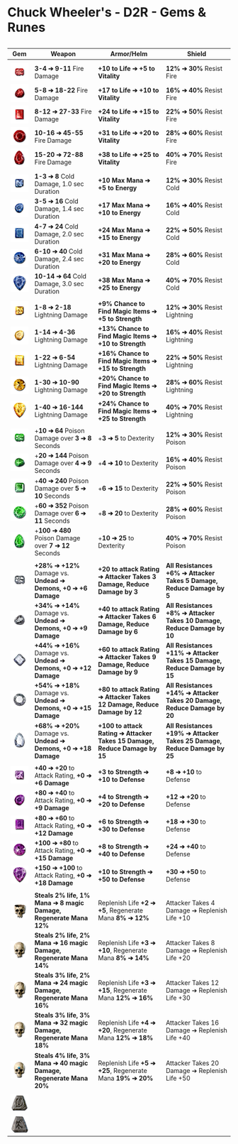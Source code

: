 # Chuck Wheeler's - D2R - Gems & Runes

## 

| Gem                      | Weapon                                                       | Armor/Helm                                                   | Shield                                                       |
| ------------------------ | ------------------------------------------------------------ | ------------------------------------------------------------ | ------------------------------------------------------------ |
|                          |                                                              |                                                              |                                                              |
| ![](imgs/ruby_0.png)     | **3-4 ➔ 9-11** Fire Damage                                   | **+10 to Life ➔ +5 to Vitality**                             | **12% ➔ 30%** Resist Fire                                    |
| ![](imgs/ruby_1.png)     | **5-8 ➔ 18-22** Fire Damage                                  | **+17 to Life ➔ +10 to Vitality**                            | **16% ➔ 40%** Resist Fire                                    |
| ![](imgs/ruby_2.png)     | **8-12 ➔ 27-33** Fire Damage                                 | **+24 to Life ➔ +15 to Vitality**                            | **22% ➔ 50%** Resist Fire                                    |
| ![](imgs/ruby_3.png)     | **10-16 ➔ 45-55** Fire Damage                                | **+31 to Life ➔ +20 to Vitality**                            | **28% ➔ 60%** Resist Fire                                    |
| ![](imgs/ruby_4.png)     | **15-20 ➔ 72-88** Fire Damage                                | **+38 to Life ➔ +25 to Vitality**                            | **40% ➔ 70%** Resist Fire                                    |
|                          |                                                              |                                                              |                                                              |
| ![](imgs/sapphire_0.png) | **1-3 ➔ 8** Cold Damage, 1.0 sec Duration                    | **+10 Max Mana ➔ +5 to Energy**                              | **12% ➔ 30%** Resist Cold                                    |
| ![](imgs/sapphire_1.png) | **3-5 ➔ 16** Cold Damage, 1.4 sec Duration                   | **+17 Max Mana ➔ +10 to Energy**                             | **16% ➔ 40%** Resist Cold                                    |
| ![](imgs/sapphire_2.png) | **4-7 ➔ 24** Cold Damage, 2.0 sec Duration                   | **+24 Max Mana ➔ +15 to Energy**                             | **22% ➔ 50%** Resist Cold                                    |
| ![](imgs/sapphire_3.png) | **6-10 ➔ 40** Cold Damage, 2.4 sec Duration                  | **+31 Max Mana ➔ +20 to Energy**                             | **28% ➔ 60%** Resist Cold                                    |
| ![](imgs/sapphire_4.png) | **10-14 ➔ 64** Cold Damage, 3.0 sec Duration                 | **+38 Max Mana ➔ +25 to Energy**                             | **40% ➔ 70%** Resist Cold                                    |
|                          |                                                              |                                                              |                                                              |
| ![](imgs/topaz_0.png)    | **1-8 ➔ 2-18** Lightning Damage                              | **+9% Chance to Find Magic Items ➔ +5 to Strength**          | **12% ➔ 30%** Resist Lightning                               |
| ![](imgs/topaz_1.png)    | **1-14 ➔ 4-36** Lightning Damage                             | **+13% Chance to Find Magic Items ➔ +10 to Strength**        | **16% ➔ 40%** Resist Lightning                               |
| ![](imgs/topaz_2.png)    | **1-22 ➔ 6-54** Lightning Damage                             | **+16% Chance to Find Magic Items ➔ +15 to Strength**        | **22% ➔ 50%** Resist Lightning                               |
| ![](imgs/topaz_3.png)    | **1-30 ➔ 10-90** Lightning Damage                            | **+20% Chance to Find Magic Items ➔ +20 to Strength**        | **28% ➔ 60%** Resist Lightning                               |
| ![](imgs/topaz_4.png)    | **1-40 ➔ 16-144** Lightning Damage                           | **+24% Chance to Find Magic Items ➔ +25 to Strength**        | **40% ➔ 70%** Resist Lightning                               |
|                          |                                                              |                                                              |                                                              |
| ![](imgs/emerald_0.png)  | +**10 ➔ 64** Poison Damage over **3 ➔ 8** Seconds            | +**3 ➔ 5** to Dexterity                                      | **12% ➔ 30%** Resist Poison                                  |
| ![](imgs/emerald_1.png)  | +**20 ➔ 144** Poison Damage over **4 ➔ 9** Seconds           | +**4 ➔ 10** to Dexterity                                     | **16% ➔ 40%** Resist Poison                                  |
| ![](imgs/emerald_2.png)  | +**40 ➔ 240** Poison Damage over **5 ➔ 10** Seconds          | +**6 ➔ 15** to Dexterity                                     | **22% ➔ 50%** Resist Poison                                  |
| ![](imgs/emerald_3.png)  | +**60 ➔ 352** Poison Damage over **6 ➔ 11** Seconds          | +**8 ➔ 20** to Dexterity                                     | **28% ➔ 60%** Resist Poison                                  |
| ![](imgs/emerald_4.png)  | +**100 ➔ 480** Poison Damage over **7 ➔ 12** Seconds         | +**10 ➔ 25** to Dexterity                                    | **40% ➔ 70%** Resist Poison                                  |
|                          |                                                              |                                                              |                                                              |
| ![](imgs/diamond_0.png)  | **+28% ➔ +12%** Damage vs. **Undead ➔ Demons, +0  ➔ +6 Damage** | **+20 to attack Rating ➔ Attacker Takes 3 Damage, Reduce Damage by 3** | **All Resistances +6% ➔ Attacker Takes 5 Damage, Reduce Damage by 5** |
| ![](imgs/diamond_1.png)  | **+34% ➔ +14%** Damage vs. **Undead ➔ Demons, +0  ➔ +9 Damage** | **+40 to attack Rating ➔ Attacker Takes 6 Damage, Reduce Damage by 6** | **All Resistances +8% ➔ Attacker Takes 10 Damage, Reduce Damage by 10** |
| ![](imgs/diamond_2.png)  | **+44% ➔ +16%** Damage vs. **Undead ➔ Demons, +0  ➔ +12 Damage** | **+60 to attack Rating ➔ Attacker Takes 9 Damage, Reduce Damage by 9** | **All Resistances +11% ➔ Attacker Takes 15 Damage, Reduce Damage by 15** |
| ![](imgs/diamond_3.png)  | **+54% ➔ +18%** Damage vs. **Undead ➔ Demons, +0  ➔ +15 Damage** | **+80 to attack Rating ➔ Attacker Takes 12 Damage, Reduce Damage by 12** | **All Resistances +14% ➔ Attacker Takes 20 Damage, Reduce Damage by 20** |
| ![](imgs/diamond_4.png)  | **+68% ➔ +20%** Damage vs. **Undead ➔ Demons, +0  ➔ +18 Damage** | **+100 to attack Rating ➔ Attacker Takes 15 Damage, Reduce Damage by 15** | **All Resistances +19% ➔ Attacker Takes 25 Damage, Reduce Damage by 25** |
|                          |                                                              |                                                              |                                                              |
| ![](imgs/amethyst_0.png) | **+40 ➔ +20** to Attack Rating, **+0  ➔ +6 Damage**          | **+3 to Strength ➔ +10 to Defense**                          | **+8 ➔ +10** to Defense                                      |
| ![](imgs/amethyst_1.png) | **+80 ➔ +40** to Attack Rating, **+0  ➔ +9 Damage**          | **+4 to Strength ➔ +20 to Defense**                          | **+12 ➔ +20** to Defense                                     |
| ![](imgs/amethyst_2.png) | **+80 ➔ +60** to Attack Rating, **+0  ➔ +12 Damage**         | **+6 to Strength ➔ +30 to Defense**                          | **+18 ➔ +30** to Defense                                     |
| ![](imgs/amethyst_3.png) | **+100 ➔ +80** to Attack Rating, **+0  ➔ +15 Damage**        | **+8 to Strength ➔ +40 to Defense**                          | **+24 ➔ +40** to Defense                                     |
| ![](imgs/amethyst_4.png) | **+150 ➔ +100** to Attack Rating, **+0  ➔ +18 Damage**       | **+10 to Strength ➔ +50 to Defense**                         | **+30 ➔ +50** to Defense                                     |
|                          |                                                              |                                                              |                                                              |
| ![](imgs/skull_0.png)    | **Steals 2% life, 1% Mana ➔ 8 magic Damage, Regenerate Mana 12%** | Replenish Life **+2 ➔ +5**, Regenerate Mana **8%  ➔ 12%**    | Attacker Takes 4 Damage ➔ Replenish Life +10                 |
| ![](imgs/skull_1.png)    | **Steals 2% life, 2% Mana ➔ 16 magic Damage, Regenerate Mana 14%** | Replenish Life **+3 ➔ +10**, Regenerate Mana **8%  ➔ 14%**   | Attacker Takes 8 Damage ➔ Replenish Life +20                 |
| ![](imgs/skull_2.png)    | **Steals 3% life, 2% Mana ➔ 24 magic Damage, Regenerate Mana 16%** | Replenish Life **+3 ➔ +15**, Regenerate Mana **12%  ➔ 16%**  | Attacker Takes 12 Damage ➔ Replenish Life +30                |
| ![](imgs/skull_3.png)    | **Steals 3% life, 3% Mana ➔ 32 magic Damage, Regenerate Mana 18%** | Replenish Life **+4 ➔ +20**, Regenerate Mana **12%  ➔ 18%**  | Attacker Takes 16 Damage ➔ Replenish Life +40                |
| ![](imgs/skull_4.png)    | **Steals 4% life, 3% Mana ➔ 40 magic Damage, Regenerate Mana 20%** | Replenish Life **+5 ➔ +25**, Regenerate Mana **19%  ➔ 20%**  | Attacker Takes 20 Damage ➔ Replenish Life +50                |
|                          |                                                              |                                                              |                                                              |
| ![](imgs\El.png)         |                                                              |                                                              |                                                              |
| ![](imgs\Eld.png)        |                                                              |                                                              |                                                              |

















